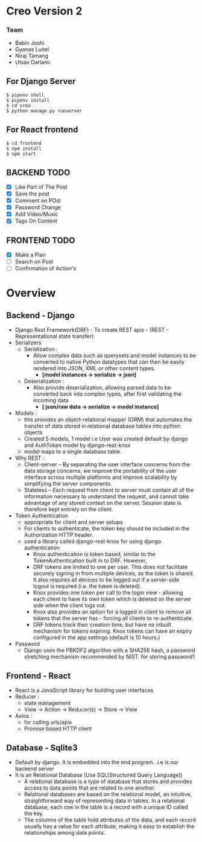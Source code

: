 # Creo Version 2

### Team

- Babin Joshi
- Gyanas Luitel 
- Niraj Tamang
- Utsav Darlami

## For Django Server

```
$ pipenv shell 
$ pipenv install
$ cd creo
$ python manage.py runserver 
```

## For React frontend

```
$ cd frontend
$ npm install
$ npm start
```

## BACKEND TODO 

- [x] Like Part of The Post 
- [x] Save the post 
- [x] Comment on POst 
- [x] Password Change 
- [x] Add Video/Music
- [x] Tags On Content

## FRONTEND TODO

- [x] Make a Plan
- [ ] Search on Post
- [ ] Confirmation of Action's

# Overview

## Backend - Django 

- Django Rest Framework(DRF) - To create REST apis - (REST - Representational state transfer)
- Serializers 
    - Serialization :
        - Allow complex data such as querysets and model instances to be converted to native Python datatypes that can then be easily rendered into JSON, XML or other content types. 
            - **[model instances -> serialize -> json]**
    - Deserialization :
        - Also provide deserialization, allowing parsed data to be converted back into complex types, after first validating the incoming data
            - **[ json/raw data -> serialize -> model instance]** 
- Models :
    - this provides an object-relational mapper (ORM) that automates the transfer of data stored in relational database tables into python objects 
    - Created 5 models, 1 model i.e User was created default by django and  AuthToken model by django-rest-knox
    - model maps to a single database table. 
- Why REST :
    - Client–server – By separating the user interface concerns from the data storage concerns, we improve the portability of the user interface across multiple platforms and improve scalability by simplifying the server components.
    - Stateless – Each request from client to server must contain all of the information necessary to understand the request, and cannot take advantage of any stored context on the server. Session state is therefore kept entirely on the client.
- Token Authentication 
    - appropriate for client and server setups
    - For clients to authenticate, the token key should be included in the Authorization HTTP header. 
    - used a library called django-rest-knox for using django authentication
        - Knox authentication is token based, similar to the TokenAuthentication built in to DRF. However, 
        - DRF tokens are limited to one per user. This does not facilitate securely signing in from multiple devices, as the token is shared. It also requires all devices to be logged out if a server-side logout is required (i.e. the token is deleted).
        - Knox provides one token per call to the login view - allowing each client to have its own token which is deleted on the server side when the client logs out.
        - Knox also provides an option for a logged in client to remove all tokens that the server has - forcing all clients to re-authenticate.
        - DRF tokens track their creation time, but have no inbuilt mechanism for tokens expiring. Knox tokens can have an expiry configured in the app settings (default is 10 hours.)
- Password 
    - Django uses the PBKDF2 algorithm with a SHA256 hash, a password stretching mechanism recommended by NIST.  for storing password1

## Frontend - React

- React is a JavaScript library for building user interfaces
- Reducer :
    - state management
    - View -> Action -> Reducer(s) -> Store -> View
- Axios : 
    - for calling urls/apis  
    - Promise based HTTP client 

## Database - Sqlite3 

-  Default by django. It is embedded into the end program. .i.e is our backend server
-  It is an Relational Database (Use SQL[Structured Query Language])
    - A relational database is a type of database that stores and provides access to data points that are related to one another.
    - Relational databases are based on the relational model, an intuitive, straightforward way of representing data in tables. In a relational database, each row in the table is a record with a unique ID called the key.
    - The columns of the table hold attributes of the data, and each record usually has a value for each attribute, making it easy to establish the relationships among data points.

